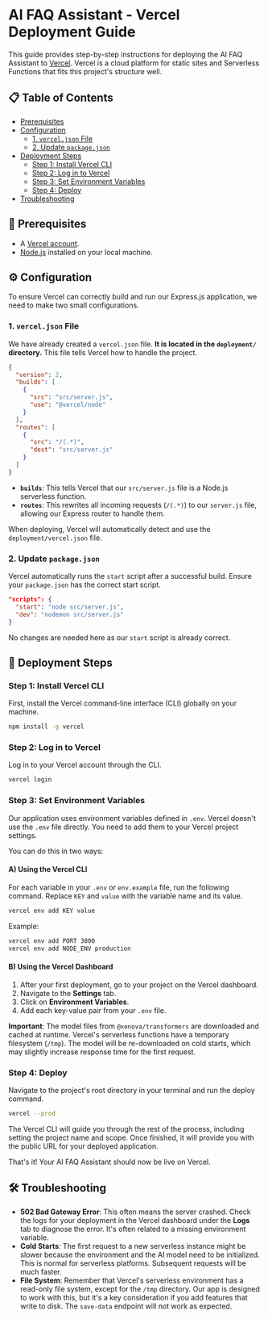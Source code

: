 # AI FAQ Assistant - Vercel Deployment Guide

This guide provides step-by-step instructions for deploying the AI FAQ Assistant to [Vercel](https://vercel.com). Vercel is a cloud platform for static sites and Serverless Functions that fits this project's structure well.

## 📋 Table of Contents

- [Prerequisites](#prerequisites)
- [Configuration](#configuration)
  - [1. `vercel.json` File](#1-verceljson-file)
  - [2. Update `package.json`](#2-update-packagejson)
- [Deployment Steps](#deployment-steps)
  - [Step 1: Install Vercel CLI](#step-1-install-vercel-cli)
  - [Step 2: Log in to Vercel](#step-2-log-in-to-vercel)
  - [Step 3: Set Environment Variables](#step-3-set-environment-variables)
  - [Step 4: Deploy](#step-4-deploy)
- [Troubleshooting](#troubleshooting)

## 🔧 Prerequisites

- A [Vercel account](https://vercel.com/signup).
- [Node.js](https://nodejs.org/) installed on your local machine.

## ⚙️ Configuration

To ensure Vercel can correctly build and run our Express.js application, we need to make two small configurations.

### 1. `vercel.json` File

We have already created a `vercel.json` file. **It is located in the `deployment/` directory.** This file tells Vercel how to handle the project.

```json
{
  "version": 2,
  "builds": [
    {
      "src": "src/server.js",
      "use": "@vercel/node"
    }
  ],
  "routes": [
    {
      "src": "/(.*)",
      "dest": "src/server.js"
    }
  ]
}
```

- **`builds`**: This tells Vercel that our `src/server.js` file is a Node.js serverless function.
- **`routes`**: This rewrites all incoming requests (`/(.*)`) to our `server.js` file, allowing our Express router to handle them.

When deploying, Vercel will automatically detect and use the `deployment/vercel.json` file.

### 2. Update `package.json`

Vercel automatically runs the `start` script after a successful build. Ensure your `package.json` has the correct start script.

```json
"scripts": {
  "start": "node src/server.js",
  "dev": "nodemon src/server.js"
}
```

No changes are needed here as our `start` script is already correct.

## 🚀 Deployment Steps

### Step 1: Install Vercel CLI

First, install the Vercel command-line interface (CLI) globally on your machine.

```bash
npm install -g vercel
```

### Step 2: Log in to Vercel

Log in to your Vercel account through the CLI.

```bash
vercel login
```

### Step 3: Set Environment Variables

Our application uses environment variables defined in `.env`. Vercel doesn't use the `.env` file directly. You need to add them to your Vercel project settings.

You can do this in two ways:

#### A) Using the Vercel CLI

For each variable in your `.env` or `env.example` file, run the following command. Replace `KEY` and `value` with the variable name and its value.

```bash
vercel env add KEY value
```

Example:
```bash
vercel env add PORT 3000
vercel env add NODE_ENV production
```

#### B) Using the Vercel Dashboard

1. After your first deployment, go to your project on the Vercel dashboard.
2. Navigate to the **Settings** tab.
3. Click on **Environment Variables**.
4. Add each key-value pair from your `.env` file.

**Important**: The model files from `@xenova/transformers` are downloaded and cached at runtime. Vercel's serverless functions have a temporary filesystem (`/tmp`). The model will be re-downloaded on cold starts, which may slightly increase response time for the first request.

### Step 4: Deploy

Navigate to the project's root directory in your terminal and run the deploy command.

```bash
vercel --prod
```

The Vercel CLI will guide you through the rest of the process, including setting the project name and scope. Once finished, it will provide you with the public URL for your deployed application.

That's it! Your AI FAQ Assistant should now be live on Vercel.

## 🛠️ Troubleshooting

- **502 Bad Gateway Error**: This often means the server crashed. Check the logs for your deployment in the Vercel dashboard under the **Logs** tab to diagnose the error. It's often related to a missing environment variable.
- **Cold Starts**: The first request to a new serverless instance might be slower because the environment and the AI model need to be initialized. This is normal for serverless platforms. Subsequent requests will be much faster.
- **File System**: Remember that Vercel's serverless environment has a read-only file system, except for the `/tmp` directory. Our app is designed to work with this, but it's a key consideration if you add features that write to disk. The `save-data` endpoint will not work as expected. 
